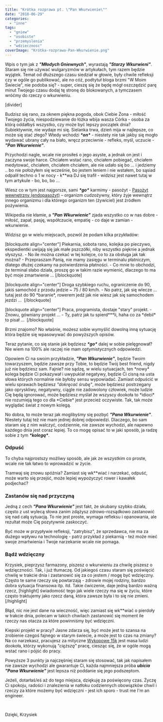 ```yaml
---
title: "Krótka rozprawa pt. \"Pan Wkurwienie\""
date: "2018-06-29"
categories: 
  - "inne"
tags: 
  - "gniew"
  - "osobiste"
  - "przemyslenia"
  - "wdziecznosc"
coverImage: "Krótka-rozprawa-Pan-Wkurwienie.png"
---
```


Wpis o tym jak z _**"Młodych Gniewnych"**_, wyrastają _**"Starzy Wkurwieni"**_. Staram się nie używać wulgaryzmów w artykułach, tym razem będzie wyjątek. Temat od dłuższego czasu siedział w głowie, były chwile refleksji czy w ogóle go publikować, ale no cóż, podtytuł bloga brzmi "W Moim Świecie", nie podoba się? - super, cieszę się że będę mógł oszczędzić parę minut Twojego czasu dodaj tę stronę do blokowanych, a tymczasem wróćmy do rzeczy o wkurwieniu.

\[divider\]

Budzisz się rano, za oknem piękna pogoda, obok Ciebie Żona - miłość Twojego życia, niespodziewanie do łóżka wbija wasza Córka - osoba za którą oddałbyś wszystko, czy może być lepszy początek dnia? Subiektywnie, nie wydaje mi się. Sielanka trwa, dzień mija w najlepsze, co może się stać złego? Wtedy wchodzi _**\*on\***_ \- niestety nie tak jakby się mogło wydawać ubrany cały na biało, wręcz przeciwnie - refleks, myśl, uczucie - _**"Pan Wkurwienie"**_.

Przychodzi nagle, wcale nie prosiłeś o jego asyste, a jednak on jest i zaczyna swoje harce. Chciałem wstać rano, chciałem pobiegać, chciałem medytować, chciałem, chciałem chciałem, ale nie udało się bo ... i jedziemy .. bo nie położyłem się wcześnie, bo jestem leniem i nie wstałem, bo sąsiad odpalił techno o 1 w nocy - k\*\*wa DJ się trafił - widzisz jest nawet tutaj w tym artykule - bo, bo, bo ...

Wiesz co w tym jest najgorsze, sami _**\*go\***_ karmimy - pasożyt - [Pasożyt wewnętrzny (endopasożyt)](https://pl.wikipedia.org/wiki/Paso%C5%BCyt_wewn%C4%99trzny) – organizm cudzożywny, który żyje wewnątrz innego organizmu i dla którego organizm ten (żywiciel) jest źródłem pożywienia.

Wikipedia nie kłamie, a _**"Pan Wkurwienie"**_ zjada wszystko co w nas dobre - miłość, zapał, pasję, współczucie, empatię - co daje w zamian - wkurwienie.

Widzisz go w wielu miejscach, pozwól że podam kilka przykładów:

\[blockquote align="center"\] Piekarnia, sobota rano, kolejka po pieczywo, ekspedientki uwijają się jak małe pszczółki, niby wszystko pięknie a jednak słyszysz. - No ile można czekać w tej kolejce, co to za obsługa jak tak można? - Przepraszam Panią, nie mamy zasięgu w terminalu płatniczym, dlatego dłużej czekamy na potwierdzenia płatności. - Co mnie to obchodzi, że terminal słabo działa, proszę go w takim razie wymienić, dlaczego to ma być moje zmartwienie ... \[/blockquote\]

\[blockquote align="center"\] Droga szybkiego ruchu, ograniczenie do 90, jakiś samochód z przodu jedzie ~ 75 / 80 km/h. - No patrz, jak się wlecze ... tutaj jest do 90 \*baranie\*, rowerem jedź jak nie wiesz jak się samochodem jezdzi ...  \[/blockquote\]

\[blockquote align="center"\] Praca, programista, dostaje "stary" projekt. - Znowu, gówniany projekt ... - Ty, patrz jak tu spierd\*\*\*li, haha co za \*debil\* to pisał ...  \[/blockquote\]

Brzmi znajomo? No właśnie, możesz sobie wymyślić dowolną inną sytuację która będzie się wpasowywać do powyższych opisów.

Teraz pytanie, co się stanie jak będziesz _**\*go\***_ dalej w sobie pielęgnował? Nie wiem na 100% ale raczej nie mam optymistycznych odpowiedzi.

Opowiem Ci na swoim przykładzie, _**"Pan Wkurwienie"**_, będzie Twoim towarzyszem, będzie zawsze przy Tobie, to będzie Twój best friend, nigdy już nie będziesz sam. Fajnie? nie sądzę, w wielu sytuacjach, ten \*nowy\* kolega będzie Ci pokazywał i uwypuklał negatywy, będzie Ci cisną na usta słowa których normalnie nie byłoby sensu wypowiadać. Zamiast odpuścić w wielu sprawach będziesz _"dokręcać śrubę"_, może będziesz postrzegany jako opryskliwy, negatywny, ciągle nie zadowolony człowiek, może ludzie Cię będą ignorować, może będziesz myślał że wszyscy dookoła to \*idioci\* nie rozumieją tego co dla \*Ciebie\* jest przecież oczywiste. Tak, tak może wyglądać świat z nowym kolegą.

No dobra, to może teraz jak moglibyśmy się pozbyć _**"Pana Wkurwienie"**_. Niestety tutaj też nie mam jednej dobrej odpowiedzi. Dlaczego, bo sam staram się z nim walczyć, codziennie, nie zawsze wychodzi, ale napewno każdego dnia jest coraz lepiej. To co mogę opisać to w jaki sposób, ja radzę sobie z tym _**\*kolegą\***_.

### Odpuść

To chyba najprostszy możliwy sposób, ale jak ze wszystkim co proste, wcale nie tak łatwo to wprowadzić w życie.

Tramwaj się znowu spóźnia? Zamiast się wk\*\*wiać i narzekać, odpuść, może warto się przejść, może lepiej wypożyczyć rower i kawałek podjechać?

### Zastanów się nad przyczyną

Jedną z cech _**"Pana Wkurwienie"**_ jest fakt, że skubany szybko działa, często z ust wylecą słowa zanim zdążysz zdrowo-rozsądkowo zastanowić się nad całą sytuacją. To nie jest proste, wymaga refleksu i opanowania, ale rezultat może Cię pozytywnie zaskoczyć.

Być może w przypływie refleksji, "zatrybisz", że sprzedawca, nie ma za dużego wpływu na technologię - patrz przykład z piekarnią - też może mieć swoje zmartwienia i Twoje narzekanie wcale nie pomaga.

### Bądź wdzięczny

Krzysiek, pieprzysz farmazony, piszesz o wkurwieniu za chwilę piszesz o wdzięczności. Tak, i już tłumaczę. Od jakiegoś czasu staram się poświęcić chwilę w trakcie dnia i zastanowić się za co jestem / mogę być wdzięczny. Często te same rzeczy się powtarzają - zdrowie mojej rodziny, bardzo dobra sytuacja finansowa itp. itd. Takie ćwiczenie, daje jedną bardzo ważną rzecz, \[highlight\] świadomość tego jak wiele rzeczy ma się w życiu, które często traktujemy jako rzecz daną, która zawsze była i to się nie zmieni. \[/highlight\]

Błąd, nic nie jest dane na wieczność, więc zamiast się wk\*\*wiać o pierdoły w trakcie dnia, polecam w takich chwilach zastanowić się moment ile rzeczy nas otacza za które powinniśmy być wdzięczni.

Kiepski projekt w pracy? Jasne zdarza się, być może jest to szansa na zrobienie czegoś fajnego w starym świecie, a może jest to czas na zmiany? Na co narzekasz, pracujesz za mityczne [Wykopowe 15k](https://www.wykop.pl/tag/programista15k/) jest masa ludzi dookoła, którzy wykonują _"cięższą"_ pracę, ciesząc się, że w ogóle mogą wstać rano i pójść do pracy.

Powyższe 3 punkty ja najczęśniej staram się stosować, tak jak napisałem nie zawsze wychodzi ale gwarantuje Ci, każda najmniejsza próba _**ubicia** **"Pana Wkurwienie"**_ jest lepsza niż poddanie się jego podszeptom.

Jeżeli, dotarłaś/eś aż do tego miejsca, dziękuję za poświęcony czas. Życzę Ci spokoju, radości i znalezienia w natłoku codziennych obowiązków chwil i rzeczy za które możemy być wdzięczni - jest ich sporo - trust me I'm an engineer.

 

Dzięki, Krzysiek
